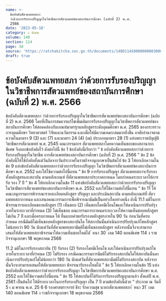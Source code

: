 ```yaml
---
name: >-
  ข้อบังคับสัตวแพทยสภา
  ว่าด้วยการรับรองปริญญาในวิชาชีพการสัตวแพทย์ของสถาบันการศึกษา (ฉบับที่ 2) พ.ศ.
  2566
date: '2023-05-18'
category: ง พิเศษ
volume: 140
section: 114
page: 30
source: 'https://ratchakitcha.soc.go.th/documents/140D114S0000000003000.pdf'
draft: true
---
```


# ข้อบังคับสัตวแพทยสภา ว่าด้วยการรับรองปริญญาในวิชาชีพการสัตวแพทย์ของสถาบันการศึกษา (ฉบับที่ 2) พ.ศ. 2566

ข้อบังคับสัตวแพทยสภา ว่าด้วยการรับรองปริญญาในวิชาชีพการสัตวแพทย์ของสถาบันการศึกษา (ฉบับที่ 2) พ.ศ. 2566 โดยที่เป็นการสมควรแก้ไขเพิ่มเติมการรับรองปริญญาในวิชาชีพการสัตวแพทย์ของสถาบันการศึกษา ให้สอดคล้องกับเกณฑ์มาตรฐานหลักสูตรระดับอุดมศึกษา พ.ศ. 2565 ของกระทรวงการอุดมศึกษา วิทยาศาสตร์ วิจัยและนวัตกรรม และเพื่อให้มีความเหมาะสมมากยิ่งขึ้น อาศัยอำนาจตามความในมาตรา 9 (3) และ (7) และมาตรา 24 (4) (ณ) ประกอบมาตรา 28 (1) แห่งพระราชบัญญัติวิชาชีพการสัตวแพทย์ พ.ศ. 2545 คณะกรรมการ สัตวแพทยสภาโดยความเห็นชอบของสภานายกพิเศษ จึงออกข้อบังคับไว้ ดังต่อไปนี้ ข้อ 1 ข้อบังคับนี้เรียกว่า “ ข้ อบังคับสัตวแพทยสภาว่าด้วยการรับรองปริญญาในวิชาชีพ การสัตวแพทย์ของสถาบันการศึกษา (ฉบับที่ 2) พ.ศ. 2566 ” ข้อ 2 ข้อบังคับนี้ให้ใช้บังคับตั้งแต่วันถัดจากวันประกาศในราชกิจจานุเบกษาเป็นต้นไป ข้อ 3 ให้ยกเลิกความในข้อ 9 แห่งข้อบังคับสัตวแพทยสภาว่าด้วยการรับรองปริญญา ในวิชาชีพการสัตวแพทย์ของสถาบันการศึกษา พ.ศ. 2552 และให้ใช้ความต่อไปนี้แทน “ ข้อ 9 การรับรองปริญญา สัตวแพทยสภาจะรับรองทั้งหลักสูตรและสถาบัน ตามหลักเกณฑ์ ที่สัตวแพทยสภาประกาศกาหนด โดยกำหนดระยะเวลาให้การรับ รอง 7 ปี ” ข้อ 4 ให้ยกเลิกความในข้อ 11 แห่งข้อบังคับสัตวแพทยสภาว่าด้วยการรับรองปริญญา ในวิชาชีพการสัตวแพทย์ของสถาบันการศึกษา พ.ศ. 2552 และให้ใช้ความต่อไปนี้แทน “ ข้อ 11 ให้คณะอนุกรรมการพิจารณารายละเอียดหลักสูตร ปริญญา และประเมินสถาบัน ตามหลักเกณฑ์ที่ สัตวแพทยสภากาหนด และเสนอคณะกรรมการเพื่อพิจารณามีมติเป็นอย่างใดอย่างหนึ่ง ดังนี้ 11.1 มติในการพิจารณารายละเอียดของหลักสูตร (1) เห็นชอบ (2) เห็นชอบโดยมีเงื่อนไขและให้ดาเนินการปรับปรุง ภายในระยะเวลาที่กำหนด (3) ไม่เห็นชอบ คณะกรรมการกาหนดระยะเวลาให้ความเห็นชอบหลักสูตรไม่เกิน 7 ปี และเมื่อครบกาหนด ให้ ยื่นแบบคำขอรับรองหลักสูตรภายใน 90 วัน ก่อนวันที่ครบกำหนด กรณีมีมติไม่เห็นชอบหลักสูตรของสถาบันใด ให้สถาบันนั้นดำเนินการปรับปรุงแก้ไขหลักสูตร ไม่น้อยกว่า 90 วัน นับแต่วันที่สัตวแพทยสภามีมติไม่เห็นชอบหลักสูตร หลังจากนั้นจึงจะสามารถ เสนอให้สัตวแพทยสภาพิจารณาให้ความเห็นชอบใหม่ได้ ้ หนา 30 ่ เลม 140 ตอนพิเศษ 114 ง ราชกิจจานุเบกษา 18 พฤษภาคม 2566

11.2 มติในการรับรองสถาบัน (1) รับรอง (2) รับรองโดยมีเงื่อนไข และให้ดาเนินการปรับปรุงแก้ไขภายในระยะเวลาที่กำหนด (3) ไม่รับรอง กรณีคณะกรรมการมีมติไม่รับรองสถาบันใดให้สถาบันนั้นดาเนินการปรับปรุงแก้ไขไม่น้อยกว่า 180 วัน นับแต่วันที่สัตวแพทยสภามีมติไม่รับรองสถาบัน หลังจากนั้นจึงจะสามารถเสนอให้สัตวแพทยสภา พิจารณารับรองใหม่ได้ ” ข้อ 5 ให้ยกเลิกความในข้อ 15 แห่งข้อบังคับสัตวแพทยสภาว่าด้วยการรับรองปริญญา ในวิชาชีพการสัตวแพทย์ของสถาบันการศึกษา พ.ศ. 2552 และให้ใช้ความต่อไปนี้แทน “ ข้อ 15 ให้สถาบันที่ได้รับการรับรองปริญญามาแล้ว ตั้งแต่ปี พ.ศ. 2561 เป็นต้นไป ให้มีระยะเวลาในการรับรองปริญญา เป็น 7 ปี ตามข้อบังคับนี้ด้วย ” ประกาศ ณ วันที่ 5 เ ม ษายน พ.ศ. 25 6 6 รองศาสตราจารย์ ธีระ รักความสุข นายกสัตวแพทยสภา ้ หนา 31 ่ เลม 140 ตอนพิเศษ 114 ง ราชกิจจานุเบกษา 18 พฤษภาคม 2566
